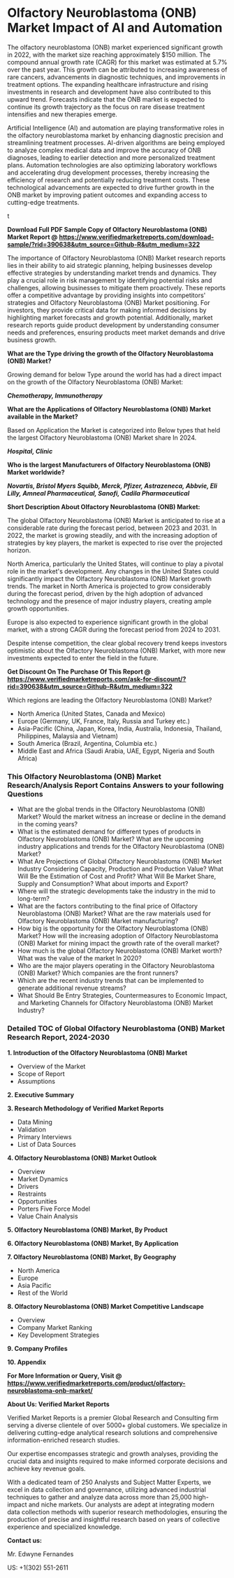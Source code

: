 <meta name="title" content="Global Olfactory Neuroblastoma (ONB) Market Impact of AI and Automation"><meta name="description" content="The olfactory neuroblastoma (ONB) market experienced significant growth in 2022, with the market size reaching approximately $150 million. The compound annual growth r"><meta name="title" content="Olfactory Neuroblastoma (ONB) Market Size, Share, Scope, Trends, Growth, Opportunities, Analysis, Forecast"><h1>Olfactory Neuroblastoma (ONB) Market Impact of AI and Automation</h1><p>The olfactory neuroblastoma (ONB) market experienced significant growth in 2022, with the market size reaching approximately $150 million. The compound annual growth rate (CAGR) for this market was estimated at 5.7% over the past year. This growth can be attributed to increasing awareness of rare cancers, advancements in diagnostic techniques, and improvements in treatment options. The expanding healthcare infrastructure and rising investments in research and development have also contributed to this upward trend. Forecasts indicate that the ONB market is expected to continue its growth trajectory as the focus on rare disease treatment intensifies and new therapies emerge.</p><p>Artificial Intelligence (AI) and automation are playing transformative roles in the olfactory neuroblastoma market by enhancing diagnostic precision and streamlining treatment processes. AI-driven algorithms are being employed to analyze complex medical data and improve the accuracy of ONB diagnoses, leading to earlier detection and more personalized treatment plans. Automation technologies are also optimizing laboratory workflows and accelerating drug development processes, thereby increasing the efficiency of research and potentially reducing treatment costs. These technological advancements are expected to drive further growth in the ONB market by improving patient outcomes and expanding access to cutting-edge treatments.</p>t</p><p id="" class=""><strong>Download Full PDF Sample Copy of Olfactory Neuroblastoma (ONB) Market Report @ <a href="https://www.verifiedmarketreports.com/download-sample/?rid=390638&utm_source=Github-R&utm_medium=322" target="_blank">https://www.verifiedmarketreports.com/download-sample/?rid=390638&utm_source=Github-R&utm_medium=322</a></strong></p><p>The importance of&nbsp;Olfactory Neuroblastoma (ONB) Market research reports lies in their ability to aid strategic planning, helping businesses develop effective strategies by understanding market trends and dynamics. They play a crucial role in risk management by identifying potential risks and challenges, allowing businesses to mitigate them proactively. These reports offer a competitive advantage by providing insights into competitors' strategies and Olfactory Neuroblastoma (ONB) Market positioning. For investors, they provide critical data for making informed decisions by highlighting market forecasts and growth potential. Additionally, market research reports guide product development by understanding consumer needs and preferences, ensuring products meet market demands and drive business growth.</p><p><strong>What are the&nbsp;Type driving the growth of the Olfactory Neuroblastoma (ONB) Market?</strong></p><p id="" class="">Growing demand for below Type around the world has had a direct impact on the growth of the Olfactory Neuroblastoma (ONB) Market:</p><em><strong>Chemotherapy, Immunotherapy</strong></em></p><strong>What are the&nbsp;Applications&nbsp;of Olfactory Neuroblastoma (ONB) Market available in the Market?</strong></p><p id="" class="">Based on Application the Market is categorized into Below types that held the largest Olfactory Neuroblastoma (ONB) Market share In 2024.</p><em><strong>Hospital, Clinic</strong></em></p><strong>Who is the largest Manufacturers of Olfactory Neuroblastoma (ONB) Market worldwide?</strong></p><p><em><strong>Novartis, Bristol Myers Squibb, Merck, Pfizer, Astrazeneca, Abbvie, Eli Lilly, Amneal Pharmaceutical, Sanofi, Cadila Pharmaceutical</strong></em></p><p id="" class=""><strong>Short Description About Olfactory Neuroblastoma (ONB) Market:</strong></p><p>The global Olfactory Neuroblastoma (ONB) Market is anticipated to rise at a considerable rate during the forecast period, between 2023 and 2031. In 2022, the market is growing steadily, and with the increasing adoption of strategies by key players, the market is expected to rise over the projected horizon.</p><p>North America, particularly the United States, will continue to play a pivotal role in the market's development. Any changes in the United States could significantly impact the Olfactory Neuroblastoma (ONB) Market growth trends. The market in North America is projected to grow considerably during the forecast period, driven by the high adoption of advanced technology and the presence of major industry players, creating ample growth opportunities.</p><p>Europe is also expected to experience significant growth in the global market, with a strong CAGR during the forecast period from 2024 to 2031.</p><p>Despite intense competition, the clear global recovery trend keeps investors optimistic about the Olfactory Neuroblastoma (ONB) Market, with more new investments expected to enter the field in the future.</p><p id="" class=""><strong>Get Discount On The Purchase Of This Report @ <a href="https://www.verifiedmarketreports.com/ask-for-discount/?rid=390638&utm_source=Github-R&utm_medium=322" target="_blank">https://www.verifiedmarketreports.com/ask-for-discount/?rid=390638&utm_source=Github-R&utm_medium=322</a></strong></p>Which regions are leading the Olfactory Neuroblastoma (ONB) Market?</p><ul><li>North America (United States, Canada and Mexico)</li><li>Europe (Germany, UK, France, Italy, Russia and Turkey etc.)</li><li>Asia-Pacific (China, Japan, Korea, India, Australia, Indonesia, Thailand, Philippines, Malaysia and Vietnam)</li><li>South America (Brazil, Argentina, Columbia etc.)</li><li>Middle East and Africa (Saudi Arabia, UAE, Egypt, Nigeria and South Africa)</li></ul><h3 id="" class="">This Olfactory Neuroblastoma (ONB) Market Research/Analysis Report Contains Answers to your following Questions</h3><ul><li>What are the global trends in the Olfactory Neuroblastoma (ONB) Market? Would the market witness an increase or decline in the demand in the coming years?</li><li>What is the estimated demand for different types of products in Olfactory Neuroblastoma (ONB) Market? What are the upcoming industry applications and trends for the Olfactory Neuroblastoma (ONB) Market?</li><li>What Are Projections of Global Olfactory Neuroblastoma (ONB) Market Industry Considering Capacity, Production and Production Value? What Will Be the Estimation of Cost and Profit? What Will Be Market Share, Supply and Consumption? What about imports and Export?</li><li>Where will the strategic developments take the industry in the mid to long-term?</li><li>What are the factors contributing to the final price of Olfactory Neuroblastoma (ONB) Market? What are the raw materials used for Olfactory Neuroblastoma (ONB) Market manufacturing?</li><li>How big is the opportunity for the Olfactory Neuroblastoma (ONB) Market? How will the increasing adoption of Olfactory Neuroblastoma (ONB) Market for mining impact the growth rate of the overall market?</li><li>How much is the global Olfactory Neuroblastoma (ONB) Market worth? What was the value of the market In 2020?</li><li>Who are the major players operating in the Olfactory Neuroblastoma (ONB) Market? Which companies are the front runners?</li><li>Which are the recent industry trends that can be implemented to generate additional revenue streams?</li><li>What Should Be Entry Strategies, Countermeasures to Economic Impact, and Marketing Channels for Olfactory Neuroblastoma (ONB) Market Industry?</li></ul><h3 id="" class="">Detailed TOC of Global Olfactory Neuroblastoma (ONB) Market Research Report, 2024-2030</h3><p id="" class=""><strong>1. Introduction of the Olfactory Neuroblastoma (ONB) Market</strong></p><ul><li>Overview of the Market</li><li>Scope of Report</li><li>Assumptions</li></ul><p id="" class=""><strong>2. Executive Summary</strong></p><p id="" class=""><strong>3. Research Methodology of Verified Market Reports</strong></p><ul><li>Data Mining</li><li>Validation</li><li>Primary Interviews</li><li>List of Data Sources</li></ul><p id="" class=""><strong>4. Olfactory Neuroblastoma (ONB) Market Outlook</strong></p><ul><li>Overview</li><li>Market Dynamics</li><li>Drivers</li><li>Restraints</li><li>Opportunities</li><li>Porters Five Force Model</li><li>Value Chain Analysis</li></ul><p id="" class=""><strong>5. Olfactory Neuroblastoma (ONB) Market, By Product</strong></p><p id="" class=""><strong>6. Olfactory Neuroblastoma (ONB) Market, By Application</strong></p><p id="" class=""><strong>7. Olfactory Neuroblastoma (ONB) Market, By Geography</strong></p><ul><li>North America</li><li>Europe</li><li>Asia Pacific</li><li>Rest of the World</li></ul><p id="" class=""><strong>8. Olfactory Neuroblastoma (ONB) Market Competitive Landscape</strong></p><ul><li>Overview</li><li>Company Market Ranking</li><li>Key Development Strategies</li></ul><p id="" class=""><strong>9. Company Profiles</strong></p><p id="" class=""><strong>10. Appendix</strong></p><p id="" class=""><strong>For More Information or Query, Visit @ <a href="https://www.verifiedmarketreports.com/product/olfactory-neuroblastoma-onb-market/" target="_blank">https://www.verifiedmarketreports.com/product/olfactory-neuroblastoma-onb-market/</a></strong></p><p id="" class=""><strong>About Us: Verified Market Reports</strong></p><p id="" class="">Verified Market Reports is a premier Global Research and Consulting firm serving a diverse clientele of over 5000+ global customers. We specialize in delivering cutting-edge analytical research solutions and comprehensive information-enriched research studies.</p><p id="" class="">Our expertise encompasses strategic and growth analyses, providing the crucial data and insights required to make informed corporate decisions and achieve key revenue goals.</p><p id="" class="">With a dedicated team of 250 Analysts and Subject Matter Experts, we excel in data collection and governance, utilizing advanced industrial techniques to gather and analyze data across more than 25,000 high-impact and niche markets. Our analysts are adept at integrating modern data collection methods with superior research methodologies, ensuring the production of precise and insightful research based on years of collective experience and specialized knowledge.</p><p id="" class=""><strong>Contact us:</strong></p><p id="" class="">Mr. Edwyne Fernandes</p><p id="" class="">US: +1(302) 551-2611</p>